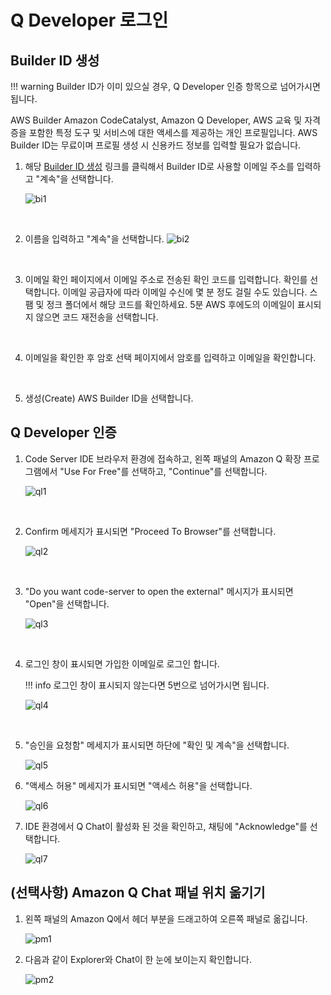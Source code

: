 # Q Developer 로그인

## Builder ID 생성

!!! warning
    Builder ID가 이미 있으실 경우, Q Developer 인증 항목으로 넘어가시면 됩니다.

AWS Builder Amazon CodeCatalyst, Amazon Q Developer, AWS 교육 및 자격증을 포함한 특정 도구 및 서비스에 대한 액세스를 제공하는 개인 프로필입니다. AWS Builder ID는 무료이며 프로필 생성 시 신용카드 정보를 입력할 필요가 없습니다.

1. 해당 <a href="https://profile.aws.amazon.com/" target="_blank">Builder ID 생성</a> 링크를 클릭해서 Builder ID로 사용할 이메일 주소를 입력하고 "계속"을 선택합니다.

    ![bi1](./images/bi1.png)
<br>

2. 이름을 입력하고 "계속"을 선택합니다.
    ![bi2](./images/bi2.png)
<br>

3. 이메일 확인 페이지에서 이메일 주소로 전송된 확인 코드를 입력합니다. 확인를 선택합니다. 이메일 공급자에 따라 이메일 수신에 몇 분 정도 걸릴 수도 있습니다. 스팸 및 정크 폴더에서 해당 코드를 확인하세요. 5분 AWS 후에도의 이메일이 표시되지 않으면 코드 재전송을 선택합니다.
<br>

4. 이메일을 확인한 후 암호 선택 페이지에서 암호를 입력하고 이메일을 확인합니다.
<br>

5. 생성(Create) AWS Builder ID을 선택합니다.

## Q Developer 인증

1. Code Server IDE 브라우저 환경에 접속하고, 왼쪽 패널의 Amazon Q 확장 프로그램에서 "Use For Free"를 선택하고, "Continue"를 선택합니다.

    ![ql1](./images/ql1.png)
<br>

2. Confirm 메세지가 표시되면 "Proceed To Browser"를 선택합니다.
    
    ![ql2](./images/ql2.png)
<br>

3. "Do you want code-server to open the external" 메시지가 표시되면 "Open"을 선택합니다.
    
    ![ql3](./images/ql3.png)
<br>

4. 로그인 창이 표시되면 가입한 이메일로 로그인 합니다.

    !!! info
        로그인 창이 표시되지 않는다면 5번으로 넘어가시면 됩니다.

    ![ql4](./images/ql4.png)
<br>

5. "승인을 요청함" 메세지가 표시되면 하단에 "확인 및 계속"을 선택합니다.

    ![ql5](./images/ql5.png)

6. "액세스 허용" 메세지가 표시되면 "액세스 허용"을 선택합니다.

    ![ql6](./images/ql6.png)

7. IDE 환경에서 Q Chat이 활성화 된 것을 확인하고, 채팅에 "Acknowledge"를 선택합니다.

    ![ql7](./images/ql7.png)

## (선택사항) Amazon Q Chat 패널 위치 옮기기
1. 왼쪽 패널의 Amazon Q에서 헤더 부분을 드래고하여 오른쪽 패널로 옮깁니다.

    ![pm1](./images/pm1.png)

2. 다음과 같이 Explorer와 Chat이 한 눈에 보이는지 확인합니다.

    ![pm2](./images/pm2.png)
